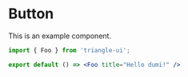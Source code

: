 # Button

This is an example component.

```jsx
import { Foo } from 'triangle-ui';

export default () => <Foo title="Hello dumi!" />
```
